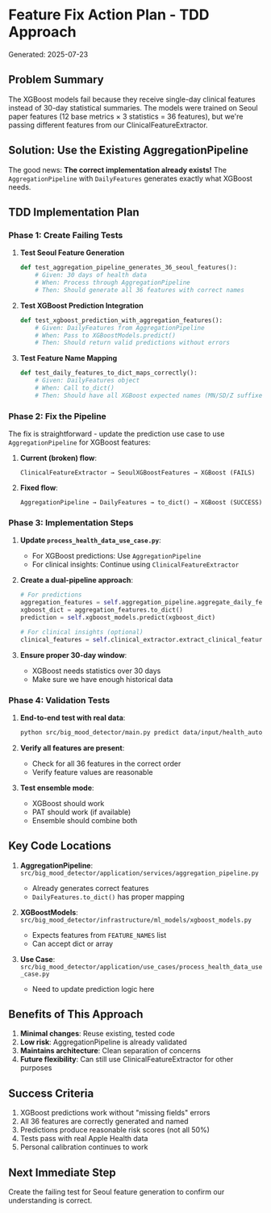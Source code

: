 # Feature Fix Action Plan - TDD Approach
Generated: 2025-07-23

## Problem Summary

The XGBoost models fail because they receive single-day clinical features instead of 30-day statistical summaries. The models were trained on Seoul paper features (12 base metrics × 3 statistics = 36 features), but we're passing different features from our ClinicalFeatureExtractor.

## Solution: Use the Existing AggregationPipeline

The good news: **The correct implementation already exists!** The `AggregationPipeline` with `DailyFeatures` generates exactly what XGBoost needs.

## TDD Implementation Plan

### Phase 1: Create Failing Tests
1. **Test Seoul Feature Generation**
   ```python
   def test_aggregation_pipeline_generates_36_seoul_features():
       # Given: 30 days of health data
       # When: Process through AggregationPipeline
       # Then: Should generate all 36 features with correct names
   ```

2. **Test XGBoost Prediction Integration**
   ```python
   def test_xgboost_prediction_with_aggregation_features():
       # Given: DailyFeatures from AggregationPipeline
       # When: Pass to XGBoostModels.predict()
       # Then: Should return valid predictions without errors
   ```

3. **Test Feature Name Mapping**
   ```python
   def test_daily_features_to_dict_maps_correctly():
       # Given: DailyFeatures object
       # When: Call to_dict()
       # Then: Should have all XGBoost expected names (MN/SD/Z suffixes)
   ```

### Phase 2: Fix the Pipeline

The fix is straightforward - update the prediction use case to use `AggregationPipeline` for XGBoost features:

1. **Current (broken) flow**:
   ```
   ClinicalFeatureExtractor → SeoulXGBoostFeatures → XGBoost (FAILS)
   ```

2. **Fixed flow**:
   ```
   AggregationPipeline → DailyFeatures → to_dict() → XGBoost (SUCCESS)
   ```

### Phase 3: Implementation Steps

1. **Update `process_health_data_use_case.py`**:
   - For XGBoost predictions: Use `AggregationPipeline`
   - For clinical insights: Continue using `ClinicalFeatureExtractor`

2. **Create a dual-pipeline approach**:
   ```python
   # For predictions
   aggregation_features = self.aggregation_pipeline.aggregate_daily_features(...)
   xgboost_dict = aggregation_features.to_dict()
   prediction = self.xgboost_models.predict(xgboost_dict)
   
   # For clinical insights (optional)
   clinical_features = self.clinical_extractor.extract_clinical_features(...)
   ```

3. **Ensure proper 30-day window**:
   - XGBoost needs statistics over 30 days
   - Make sure we have enough historical data

### Phase 4: Validation Tests

1. **End-to-end test with real data**:
   ```bash
   python src/big_mood_detector/main.py predict data/input/health_auto_export/ --report
   ```

2. **Verify all features are present**:
   - Check for all 36 features in the correct order
   - Verify feature values are reasonable

3. **Test ensemble mode**:
   - XGBoost should work
   - PAT should work (if available)
   - Ensemble should combine both

## Key Code Locations

1. **AggregationPipeline**: `src/big_mood_detector/application/services/aggregation_pipeline.py`
   - Already generates correct features
   - `DailyFeatures.to_dict()` has proper mapping

2. **XGBoostModels**: `src/big_mood_detector/infrastructure/ml_models/xgboost_models.py`
   - Expects features from `FEATURE_NAMES` list
   - Can accept dict or array

3. **Use Case**: `src/big_mood_detector/application/use_cases/process_health_data_use_case.py`
   - Need to update prediction logic here

## Benefits of This Approach

1. **Minimal changes**: Reuse existing, tested code
2. **Low risk**: AggregationPipeline is already validated
3. **Maintains architecture**: Clean separation of concerns
4. **Future flexibility**: Can still use ClinicalFeatureExtractor for other purposes

## Success Criteria

1. XGBoost predictions work without "missing fields" errors
2. All 36 features are correctly generated and named
3. Predictions produce reasonable risk scores (not all 50%)
4. Tests pass with real Apple Health data
5. Personal calibration continues to work

## Next Immediate Step

Create the failing test for Seoul feature generation to confirm our understanding is correct.